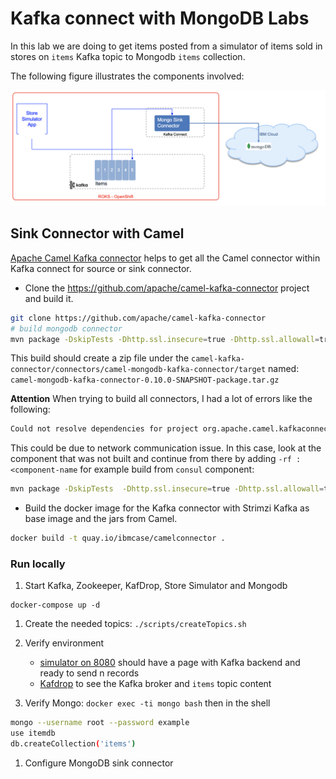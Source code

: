 # Kafka connect with MongoDB Labs

In this lab we are doing to get items posted from a simulator of items sold in stores on `items` Kafka topic to Mongodb `items` collection.

The following figure illustrates the components involved:

![](./docs/components.png)

## Sink Connector with Camel

[Apache Camel Kafka connector](https://camel.apache.org/camel-kafka-connector/latest/) helps to get all the Camel connector within Kafka connect for source or sink connector.

* Clone the https://github.com/apache/camel-kafka-connector project and build it. 

```sh
git clone https://github.com/apache/camel-kafka-connector
# build mongodb connector
mvn package -DskipTests -Dhttp.ssl.insecure=true -Dhttp.ssl.allowall=true -rf :camel-mongodb-kafka-connector
```

This build should create a zip file under the `camel-kafka-connector/connectors/camel-mongodb-kafka-connector/target` named: `camel-mongodb-kafka-connector-0.10.0-SNAPSHOT-package.tar.gz`


**Attention** When trying to build all connectors, I had a lot of errors like the following: 

```sh
Could not resolve dependencies for project org.apache.camel.kafkaconnector:camel-consul-kafka-connector:jar:0.10.0-SNAPSHOT: Could not transfer artifact org.apache.camel:camel-health:jar:3.10.0-20210427.184531-134 from/to apache.snapshots (https://repository.apache.org/snapshots/): transfer failed for https://repository.apache.org/snapshots/org/apache/camel/camel-health/3.10.0-SNAPSHOT/camel-health-3.10.0-20210427.184531-134.jar: peer not authenticated
```

This could be due to network communication issue. In this case, look at the component that was not built and continue from there by adding `-rf :<component-name` for example build from `consul` component:


```sh
mvn package -DskipTests  -Dhttp.ssl.insecure=true -Dhttp.ssl.allowall=true -rf :camel-consul-kafka-connector
```

* Build the docker image for the Kafka connector with Strimzi Kafka as base image and the jars from Camel.

```sh
docker build -t quay.io/ibmcase/camelconnector .
```


### Run locally

1. Start Kafka, Zookeeper, KafDrop, Store Simulator and Mongodb

```
docker-compose up -d
```

1. Create the needed topics: `./scripts/createTopics.sh`

1. Verify environment

    * [simulator on 8080](http://localhost:8080/#/simulator) should have a page with Kafka backend and ready to send n records
    * [Kafdrop](http://localhost:9000/) to see the Kafka broker and `items` topic content

1. Verify Mongo: `docker exec -ti mongo bash` then in the shell

```sh
mongo --username root --password example
use itemdb
db.createCollection('items')

```

1. Configure MongoDB sink connector




